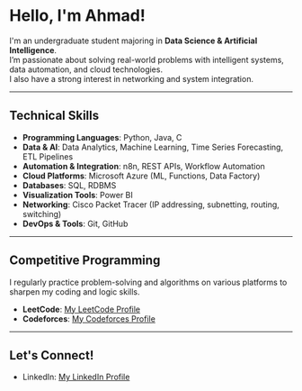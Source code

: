 # Hello, I'm Ahmad!

I'm an undergraduate student majoring in **Data Science & Artificial Intelligence**.  
I’m passionate about solving real-world problems with intelligent systems, data automation, and cloud technologies.  
I also have a strong interest in networking and system integration.

---

## Technical Skills

- **Programming Languages**: Python, Java, C  
- **Data & AI**: Data Analytics, Machine Learning, Time Series Forecasting, ETL Pipelines  
- **Automation & Integration**: n8n, REST APIs, Workflow Automation  
- **Cloud Platforms**: Microsoft Azure (ML, Functions, Data Factory)  
- **Databases**: SQL, RDBMS  
- **Visualization Tools**: Power BI  
- **Networking**: Cisco Packet Tracer (IP addressing, subnetting, routing, switching)
- **DevOps & Tools**: Git, GitHub
  
---

## Competitive Programming

I regularly practice problem-solving and algorithms on various platforms to sharpen my coding and logic skills.

- **LeetCode**: [My LeetCode Profile](https://leetcode.com/u/Ahmadhj/)  
- **Codeforces**: [My Codeforces Profile](https://codeforces.com/profile/Ahmadhj)  

---

## Let's Connect!

- LinkedIn: [My LinkedIn Profile](www.linkedin.com/in/ahmadhj)
